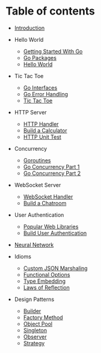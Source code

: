 # Table of contents

* [Introduction](README.md)

* Hello World
  * [Getting Started With Go](./markdowns/01_01_getting_started_with_go.md)
  * [Go Packages](./markdowns/01_02_go_packages.md)
  * [Hello World](./helloworld/README.md)

* Tic Tac Toe
  * [Go Interfaces](./markdowns/02_01_go_interfaces.md)
  * [Go Error Handling](./markdowns/02_02_go_error_handling.md)
  * [Tic Tac Toe](./tictactoe/README.md)

* HTTP Server
  * [HTTP Handler](./markdowns/03_01_go_http_handlers.md)
  * [Build a Calculator](./calculator/README.md)
  * [HTTP Unit Test](./markdowns/03_02_go_http_unit_tests.md)

* Concurrency
  * [Goroutines](./markdowns/04_01_go_routines.md)
  * [Go Concurrency Part 1](./markdowns/04_02_go_concurrency_part_1.md)
  * [Go Concurrency Part 2](./markdowns/04_03_go_concurrency_part_2.md)

* WebSocket Server
  * [WebSocket Handler](./markdowns/05_01_go_websocket_handlers.md)
  * [Build a Chatroom](./chatroom/README.md)

* User Authentication
  * [Popular Web Libraries](./markdowns/06_01_popular_web_libraries.md)
  * [Build User Authentication](./userauth/README.md)

* [Neural Network](./neuralnet/README.md)

* Idioms
  * [Custom JSON Marshaling](./gopatterns/custom_json_marshaling.md)
  * [Functional Options](./gopatterns/functional_options.md)
  * [Type Embedding](./gopatterns/type_embedding.md)
  * [Laws of Reflection](./gopatterns/laws_of_reflection.md)

* Design Patterns
  * [Builder](./gopatterns/builder.md)
  * [Factory Method](./gopatterns/factory_method.md)
  * [Object Pool](./gopatterns/object_pool.md)
  * [Singleton](./gopatterns/singleton.md)
  * [Observer](./gopatterns/observer.md)
  * [Strategy](./gopatterns/strategy.md)